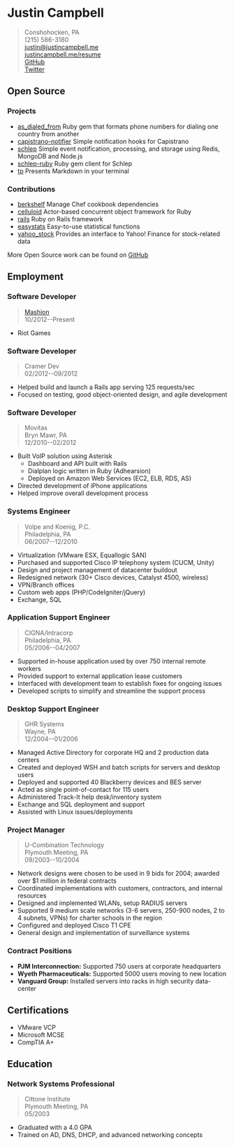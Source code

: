 # Justin Campbell
> Conshohocken, PA  
> (215) 586-3180  
> [justin@justincampbell.me](mailto:justin@justincampbell.me)  
> [justincampbell.me/resume](http://justincampbell.me/resume)  
> [GitHub](http://github.com/JustinCampbell)  
> [Twitter](http://twitter.com/JustinCampbell)

## Open Source

### Projects

* [as_dialed_from](http://github.com/Movitas/as_dialed_from) Ruby gem that formats phone numbers for dialing one country from another
* [capistrano-notifier](https://github.com/CramerDev/capistrano-notifier) Simple notification hooks for Capistrano
* [schlep](http://github.com/Movitas/schlep) Simple event notification, processing, and storage using Redis, MongoDB and Node.js
* [schlep-ruby](http://github.com/Movitas/schlep-ruby) Ruby gem client for Schlep
* [tp](http://github.com/justincampbell/tp) Presents Markdown in your terminal

### Contributions

* [berkshelf](http://github.com/RiotGames/berkshelf) Manage Chef cookbook dependencies
* [celluloid](http://github.com/celluloid/celluloid) Actor-based concurrent object framework for Ruby
* [rails](http://github.com/rails/rails) Ruby on Rails framework
* [easystats](http://github.com/mgrigajtis/easystats) Easy-to-use statistical functions
* [yahoo_stock](http://github.com/nas/yahoo_stock) Provides an interface to Yahoo! Finance for stock-related data

More Open Source work can be found on [GitHub](http://github.com/justincampbell)

## Employment

### Software Developer
> [Mashion](http://mashion.net)  
> 10/2012--Present

* Riot Games

### Software Developer
> Cramer Dev  
> 02/2012--09/2012

* Helped build and launch a Rails app serving 125 requests/sec
* Focused on testing, good object-oriented design, and agile development

### Software Developer
> Movitas  
> Bryn Mawr, PA  
> 12/2010--02/2012

* Built VoIP solution using Asterisk
    * Dashboard and API built with Rails
    * Dialplan logic written in Ruby (Adhearsion)
    * Deployed on Amazon Web Services (EC2, ELB, RDS, AS)
* Directed development of iPhone applications
* Helped improve overall development process

### Systems Engineer
> Volpe and Koenig, P.C.  
> Philadelphia, PA  
> 06/2007--12/2010

* Virtualization (VMware ESX, Equallogic SAN)
* Purchased and supported Cisco IP telephony system (CUCM, Unity)
* Design and project management of datacenter buildout
* Redesigned network (30+ Cisco devices, Catalyst 4500, wireless)
* VPN/Branch offices
* Custom web apps (PHP/CodeIgniter/jQuery)
* Exchange, SQL

### Application Support Engineer
> CIGNA/Intracorp  
> Philadelphia, PA  
> 05/2006--04/2007

* Supported in-house application used by over 750 internal remote workers
* Provided support to external application lease customers
* Interfaced with development team to establish fixes for ongoing issues
* Developed scripts to simplify and streamline the support process

### Desktop Support Engineer
> GHR Systems  
> Wayne, PA  
> 12/2004--01/2006

* Managed Active Directory for corporate HQ and 2 production data centers
* Created and deployed WSH and batch scripts for servers and desktop users
* Deployed and supported 40 Blackberry devices and BES server
* Acted as single point-of-contact for 115 users
* Administered Track-It help desk/inventory system
* Exchange and SQL deployment and support
* Assisted with Linux issues/deployments

### Project Manager
> U-Combination Technology  
> Plymouth Meeting, PA  
> 09/2003--10/2004

* Network designs were chosen to be used in 9 bids for 2004; awarded over $1 million in federal contracts
* Coordinated implementations with customers, contractors, and internal resources
* Designed and implemented WLANs, setup RADIUS servers
* Supported 9 medium scale networks (3-6 servers, 250-900 nodes, 2 to 4 subnets, VPNs) for charter schools in the region
* Configured and deployed Cisco T1 CPE
* General design and implementation of surveillance systems

### Contract Positions
* **PJM Interconnection:** Supported 750 users at corporate headquarters
* **Wyeth Pharmaceuticals:** Supported 5000 users moving to new location
* **Vanguard Group:** Installed servers into racks in high security data-center

## Certifications

* VMware VCP
* Microsoft MCSE
* CompTIA A+

## Education
### Network Systems Professional
> Cittone Institute  
> Plymouth Meeting, PA  
> 05/2003

* Graduated with a 4.0 GPA
* Trained on AD, DNS, DHCP, and advanced networking concepts

